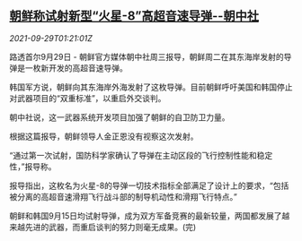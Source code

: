 <!--1632879063000-->
[朝鲜称试射新型“火星-8”高超音速导弹--朝中社](https://cn.reuters.com/article/north-korea-report-missile-test-0929-idCNKBS2GP02N)
------

<div><i>2021-09-29T01:21:01Z</i></div><p>路透首尔9月29日 - 朝鲜官方媒体朝中社周三报导，朝鲜周二在其东海岸发射的导弹是一枚新开发的高超音速导弹。</p><p>韩国军方说，朝鲜向其东海岸外海发射了这枚导弹。目前朝鲜呼吁美国和韩国停止对武器项目的“双重标准”，以重启外交谈判。</p><p>朝中社说，这一武器系统开发项目加强了朝鲜的自卫防卫力量。</p><p>根据这篇报导，朝鲜领导人金正恩没有视察这次发射。</p><p>“通过第一次试射，国防科学家确认了导弹在主动区段的飞行控制性能和稳定性，”报导称。</p><p>报导指出，这枚名为火星-8的导弹一切技术指标全部满足了设计上的要求，“包括被分离的高超音速滑翔飞行战斗部的制导机动性和滑翔飞行特点。”</p><p>朝鲜和韩国9月15日均试射导弹，成为双方军备竞赛的最新较量，两国都发展了越来越先进的武器，而重启谈判的努力则毫无成果。(完)</p>
